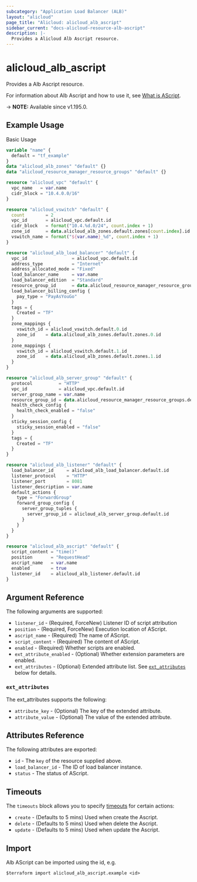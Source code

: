 ```yaml
---
subcategory: "Application Load Balancer (ALB)"
layout: "alicloud"
page_title: "Alicloud: alicloud_alb_ascript"
sidebar_current: "docs-alicloud-resource-alb-ascript"
description: |-
  Provides a Alicloud Alb Ascript resource.
---
```


# alicloud_alb_ascript

Provides a Alb Ascript resource.

For information about Alb Ascript and how to use it, see [What is AScript](https://www.alibabacloud.com/help/en/slb/application-load-balancer/developer-reference/api-alb-2020-06-16-createascripts).

-> **NOTE:** Available since v1.195.0.

## Example Usage

Basic Usage

```terraform
variable "name" {
  default = "tf_example"
}
data "alicloud_alb_zones" "default" {}
data "alicloud_resource_manager_resource_groups" "default" {}

resource "alicloud_vpc" "default" {
  vpc_name   = var.name
  cidr_block = "10.4.0.0/16"
}

resource "alicloud_vswitch" "default" {
  count        = 2
  vpc_id       = alicloud_vpc.default.id
  cidr_block   = format("10.4.%d.0/24", count.index + 1)
  zone_id      = data.alicloud_alb_zones.default.zones[count.index].id
  vswitch_name = format("${var.name}_%d", count.index + 1)
}

resource "alicloud_alb_load_balancer" "default" {
  vpc_id                 = alicloud_vpc.default.id
  address_type           = "Internet"
  address_allocated_mode = "Fixed"
  load_balancer_name     = var.name
  load_balancer_edition  = "Standard"
  resource_group_id      = data.alicloud_resource_manager_resource_groups.default.groups.0.id
  load_balancer_billing_config {
    pay_type = "PayAsYouGo"
  }
  tags = {
    Created = "TF"
  }
  zone_mappings {
    vswitch_id = alicloud_vswitch.default.0.id
    zone_id    = data.alicloud_alb_zones.default.zones.0.id
  }
  zone_mappings {
    vswitch_id = alicloud_vswitch.default.1.id
    zone_id    = data.alicloud_alb_zones.default.zones.1.id
  }
}

resource "alicloud_alb_server_group" "default" {
  protocol          = "HTTP"
  vpc_id            = alicloud_vpc.default.id
  server_group_name = var.name
  resource_group_id = data.alicloud_resource_manager_resource_groups.default.groups.0.id
  health_check_config {
    health_check_enabled = "false"
  }
  sticky_session_config {
    sticky_session_enabled = "false"
  }
  tags = {
    Created = "TF"
  }
}

resource "alicloud_alb_listener" "default" {
  load_balancer_id     = alicloud_alb_load_balancer.default.id
  listener_protocol    = "HTTP"
  listener_port        = 8081
  listener_description = var.name
  default_actions {
    type = "ForwardGroup"
    forward_group_config {
      server_group_tuples {
        server_group_id = alicloud_alb_server_group.default.id
      }
    }
  }
}

resource "alicloud_alb_ascript" "default" {
  script_content = "time()"
  position       = "RequestHead"
  ascript_name   = var.name
  enabled        = true
  listener_id    = alicloud_alb_listener.default.id
}
```

## Argument Reference

The following arguments are supported:
* `listener_id` - (Required, ForceNew) Listener ID of script attribution
* `position` - (Required, ForceNew) Execution location of AScript.
* `ascript_name` - (Required) The name of AScript.
* `script_content` - (Required) The content of AScript.
* `enabled` - (Required) Whether scripts are enabled.
* `ext_attribute_enabled` - (Optional) Whether extension parameters are enabled.
* `ext_attributes` - (Optional) Extended attribute list. See [`ext_attributes`](#ext_attributes) below for details.

### `ext_attributes`

The ext_attributes supports the following:
* `attribute_key` - (Optional) The key of the extended attribute.
* `attribute_value` - (Optional) The value of the extended attribute.


## Attributes Reference

The following attributes are exported:
* `id` - The `key` of the resource supplied above.
* `load_balancer_id` - The ID of load balancer instance.
* `status` - The status of AScript.

## Timeouts

The `timeouts` block allows you to specify [timeouts](https://www.terraform.io/docs/configuration-0-11/resources.html#timeouts) for certain actions:
* `create` - (Defaults to 5 mins) Used when create the Ascript.
* `delete` - (Defaults to 5 mins) Used when delete the Ascript.
* `update` - (Defaults to 5 mins) Used when update the Ascript.

## Import

Alb AScript can be imported using the id, e.g.

```shell
$terraform import alicloud_alb_ascript.example <id>
```